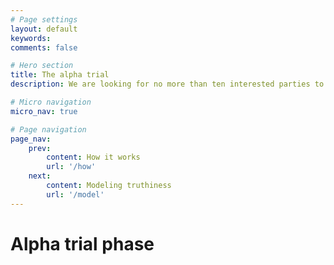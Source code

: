 ```yaml
---
# Page settings
layout: default
keywords:
comments: false

# Hero section
title: The alpha trial
description: We are looking for no more than ten interested parties to take part in our first phase alpha trial, which will take place between Feb 15 and March 31 2019.

# Micro navigation
micro_nav: true

# Page navigation
page_nav:
    prev:
        content: How it works
        url: '/how'
    next:
        content: Modeling truthiness
        url: '/model'
---
```


# Alpha trial phase